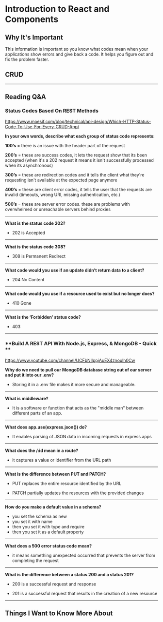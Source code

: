 # Introduction to React and Components

## Why It's Important

This information is important so you know what codes mean when your applications show errors and give back a code. It helps you figure out and fix the problem faster. 

## CRUD


-----------------

## Reading Q&A

### **Status Codes Based On REST Methods**

<https://www.moesif.com/blog/technical/api-design/Which-HTTP-Status-Code-To-Use-For-Every-CRUD-App/>

**In your own words, describe what each group of status code represents:**

**100’s** = there is an issue with the header part of the request

**200’s** = these are success codes, it lets the request show that its been accepted (when it's a 202 request it means it isn't successfully processed when its asynchronous)

**300’s** = these are redirection codes and it tells the client what they're requesting isn't available at the expected page anymore 

**400’s** = these are client error codes, it tells the user that the requests are invalid (timeouts, wrong URI, missing authentication, etc.)

**500’s** = these are server error codes. these are problems with overwhelmed or unreachable servers behind proxies

---

**What is the status code 202?**

- 202 is Accepted 

---

**What is the status code 308?**

- 308 is Permanent Redirect

---

**What code would you use if an update didn’t return data to a client?**

- 204 No Content

---

**What code would you use if a resource used to exist but no longer does?**

- 410 Gone

---

**What is the ‘Forbidden’ status code?**

- 403

-----------------

### **Build A REST API With Node.js, Express, & MongoDB - Quick **

<https://www.youtube.com/channel/UCFbNIlppjAuEX4znoulh0Cw>

**Why do we need to pull our MongoDB database string out of our server and put it into our .env?**

- Storing it in a .env file makes it more secure and manageable.

---

**What is middleware?**

- It is a software or function that acts as the "middle man" between different parts of an app.

---

**What does app.use(express.json()) do?**

- It enables parsing of JSON data in incoming requests in express apps

---

**What does the /:id mean in a route?**

- it captures a value or identifier from the URL path

---

**What is the difference between PUT and PATCH?**

- PUT replaces the entire resource identified by the URL

- PATCH partially updates the resources with the provided changes

---

**How do you make a default value in a schema?**

- you set the schema as new
- you set it with name
- then you set it with type and require
- then you set it as a default property

---

**What does a 500 error status code mean?**

- it means something unexpected occurred that prevents the server from completing the request

---

**What is the difference between a status 200 and a status 201?**

- 200 is a successful request and response

- 201 is a successful request that results in the creation of a new resource

-----------------


## Things I Want to Know More About

